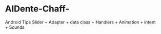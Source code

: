 # AlDente-Chaff-

Android Tips Slider + Adapter + data class + Handlers + Animation + intent + Sounds 
